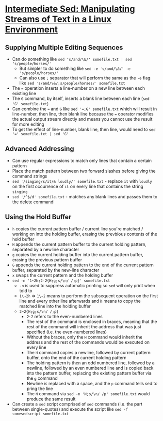 # [Intermediate Sed: Manipulating Streams of Text in a Linux Environment](https://www.digitalocean.com/community/tutorials/intermediate-sed-manipulating-streams-of-text-in-a-linux-environment)

## Supplying Multiple Editing Sequences

* Can do something like `sed 's/and/\&/' somefile.txt | sed 's/people/horses/'`
  * But simpler to do something like `sed -e 's/and/\&/' -e 's/people/horses/'`
  * Can also use `;` separator that will perform the same as the `-e` flag like `sed 's/and/\&/;s/people/horses/' somefile.txt`
* The `=` operation inserts a line-number on a new line between each existing line
* The `G` command, by itself, inserts a blank line between each line (`sed 'G' somefile.txt`)
* Can combine the `=` and `G` like `sed '=;G' somefile.txt` which will result in line-number, then line, then blank line because the `=` operator modifies the actual output stream directly and means you cannot use the result for more editing
* To get the effect of line-number, blank line, then line, would need to `sed '=' somefile.txt | sed 'G'`

## Advanced Addressing

* Can use regular expressions to match only lines that contain a certain pattern
* Place the match pattern between two forward slashes before giving the command strings
* `sed '/singing/s/it/& loudly/' somefile.txt` - replace `it` with `loudly` on the first occurrence of `it` on every line that contains the string `singing`
* `sed '/^$/d' somefile.txt` - matches any blank lines and passes them to the delete command

## Using the Hold Buffer

* `h` copies the current pattern buffer / current line you're matched / working on into the holding buffer, erasing the prevbious contents of the hold buffer
* `H` appends the current pattern buffer to the current holding pattern, separated by a newline character
* `g` copies the current holding buffer into the current pattern buffer, erasing the previous pattern buffer
* `G` appends the current holding pattern to the end of the current pattern buffer, separated by the new-line character
* `x` swaps the current pattern and the holding buffer
* `sed -n '1~2h;2-2{H;g;s/\n/ /;p}' somefile.txt`
  * `-n` is used to suppress automatic printing so `sed` will only print when told to
  * `1\~2h` => `1\~2` means to perform the subsequent operation on the first line and every other line afterwards and `h` means to copy the matched line into the holding buffer
  * `2~2{H;g;s/\n/ /;p}`
    * `2~2` refers to the even-numbered lines
    * The rest of the command is enclosed in braces, meaning that the rest of the command will inherit the address that was just specified (i.e. the even-numbered lines)
    * Without the braces, only the `H` command would inherit the address and the rest of the commands would be executed on every line
    * The `H` command copies a newline, followed by current pattern buffer, onto the end of the current holding pattern
    * The holding pattern is then an odd numbered line, followed by a newline, followed by an even numbered line and is copied back into the pattern buffer, replacing the existing pattern buffer via the `g` command
    * Newline is replaced with a space, and the `p` command tells sed to pring the line
    * The `N` command via `sed -n 'N;s/\n/ /p' somefile.txt` would produce the same result
* Can create a `sed` script comprised of `sed` commands (i.e. the part between single-quotes) and execute the script like `sed -f somesedscript somefile.txt`
